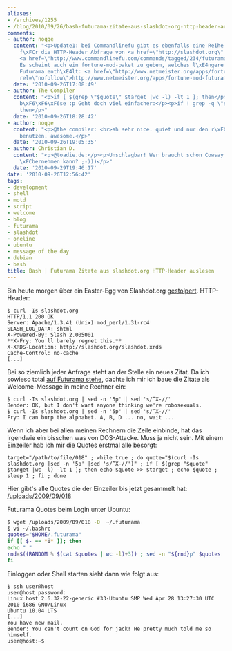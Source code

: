 ```yaml
---
aliases:
- /archives/1255
- /blog/2010/09/26/bash-futurama-zitate-aus-slashdot-org-http-header-auslesen
comments:
- author: noqqe
  content: "<p>Update1: bei Commandlinefu gibt es ebenfalls eine Reihe von L\xF6sungen
    f\xFCr die HTTP-Header Abfrage von <a href=\"http://slashdot.org\" rel=\"nofollow\">slashdot.org</a>:
    <a href=\"http://www.commandlinefu.com/commands/tagged/234/futurama\" rel=\"nofollow\">http://www.commandlinefu.com/commands/tagged/234/futurama</a></p><p>Update2:
    Es scheint auch ein fortune-mod-paket zu geben, welches l\xE4ngere Zitate von
    Futurama enth\xE4lt: <a href=\"http://www.netmeister.org/apps/fortune-mod-futurama-0.2.tar.gz\"
    rel=\"nofollow\">http://www.netmeister.org/apps/fortune-mod-futurama-0.2.tar.gz</a></p>"
  date: '2010-09-26T17:08:49'
- author: The Compiler
  content: "<p>if [ $(grep \"$quote\" $target |wc -l) -lt 1 ]; then</p><p>Das ist
    b\xF6\xF6\xF6se :p Geht doch viel einfacher:</p><p>if ! grep -q \"$quote\" \"$target\";
    then</p>"
  date: '2010-09-26T18:28:42'
- author: noqqe
  content: "<p>@the compiler: <br>ah sehr nice. quiet und nur den r\xFCckgabewert
    benutzen. awesome.</p>"
  date: '2010-09-26T19:05:35'
- author: Christian D.
  content: "<p>@toadie.de:</p><p>Unschlagbar! Wer braucht schon Cowsay wenn das Bender
    \xFCbernehmen kann? ;-)))</p>"
  date: '2010-09-29T19:46:17'
date: '2010-09-26T12:56:42'
tags:
- development
- shell
- motd
- script
- welcome
- blog
- futurama
- slashdot
- oneline
- ubuntu
- message of the day
- debian
- bash
title: Bash | Futurama Zitate aus slashdot.org HTTP-Header auslesen
---
```


Bin heute morgen über ein Easter-Egg von Slashdot.org
[gestolpert](http://www.eastereggs.svensoltmann.de/content/view/686/26/).
HTTP-Header:

```
$ curl -Is slashdot.org
HTTP/1.1 200 OK
Server: Apache/1.3.41 (Unix) mod_perl/1.31-rc4
SLASH_LOG_DATA: shtml
X-Powered-By: Slash 2.005001
**X-Fry: You'll barely regret this.**
X-XRDS-Location: http://slashdot.org/slashdot.xrds
Cache-Control: no-cache
[...]
```

Bei so ziemlich jeder Anfrage steht an der Stelle ein neues Zitat. Da ich
sowieso total [auf Futurama stehe](/archives/995), dachte ich mir ich baue
die Zitate als Welcome-Message in meine Rechner ein:

```
$ curl -Is slashdot.org | sed -n '5p' | sed 's/^X-//'
Bender: OK, but I don't want anyone thinking we're robosexuals.
$ curl -Is slashdot.org | sed -n '5p' | sed 's/^X-//'
Fry: I can burp the alphabet. A, B, D ... no, wait ...
```

Wenn ich aber bei allen meinen Rechnern die Zeile einbinde, hat das
irgendwie ein bisschen was von DOS-Attacke. Muss ja nicht sein. Mit einem
Einzeiler hab ich mir die Quotes erstmal alle besorgt:


    target="/path/to/file/018" ; while true ; do quote="$(curl -Is slashdot.org |sed -n '5p' |sed 's/^X-//')" ; if [ $(grep "$quote" $target |wc -l) -lt 1 ]; then echo $quote >> $target ; echo $quote ; sleep 1 ; fi ; done

Hier gibt's alle Quotes die der Einzeiler bis jetzt gesammelt hat:
[/uploads/2009/09/018](/uploads/2009/09/018)

Futurama Quotes beim Login unter Ubuntu:

``` bash
$ wget /uploads/2009/09/018 -O  ~/.futurama
$ vi ~/.bashrc
quotes="$HOME/.futurama"
if [[ $- == *i* ]]; then
echo " "
rnd=$((RANDOM % $(cat $quotes | wc -l)+3)) ; sed -n "${rnd}p" $quotes
fi
```

Einloggen oder Shell starten sieht dann wie folgt aus:

```
$ ssh user@host
user@host password:
Linux host 2.6.32-22-generic #33-Ubuntu SMP Wed Apr 28 13:27:30 UTC 2010 i686 GNU/Linux
Ubuntu 10.04 LTS
[...]
You have new mail.
Bender: You can't count on God for jack! He pretty much told me so himself.
user@host:~$
```
